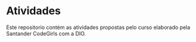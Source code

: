 # Atividades
Este repositorio contém as atividades propostas pelo curso elaborado pela Santander CodeGirls com a DIO.